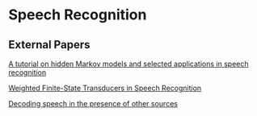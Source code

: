 # Speech Recognition

## External Papers

[A tutorial on hidden Markov models and selected applications in speech recognition](http://luthuli.cs.uiuc.edu/~daf/courses/Signals%20AI/Papers/HMMs/0.pdf)

[Weighted Finite-State Transducers in Speech Recognition](http://www.cs.nyu.edu/~mohri/pub/csl01.pdf)

[Decoding speech in the presence of other sources](http://www.ee.columbia.edu/~dpwe/pubs/BarkCE05-sfd-spcomm.pdf)
